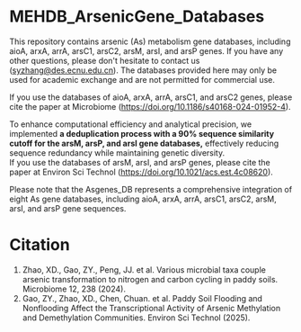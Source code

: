 # MEHDB_ArsenicGene_Databases
This repository contains arsenic (As) metabolism gene databases, including aioA, arxA, arrA, arsC1, arsC2, arsM, arsI, and arsP genes. If you have any other questions, please don't hesitate to contact us (syzhang@des.ecnu.edu.cn). The databases provided here may only be used for academic exchange and are not permitted for commercial use.

If you use the databases of aioA, arxA, arrA, arsC1, and arsC2 genes, please cite the paper at Microbiome (https://doi.org/10.1186/s40168-024-01952-4).

To enhance computational efficiency and analytical precision, we implemented **a deduplication process with a 90% sequence similarity cutoff for the arsM, arsP, and arsI gene databases,** effectively reducing sequence redundancy while maintaining genetic diversity.\
If you use the databases of arsM, arsI, and arsP genes, please cite the paper at Environ Sci Technol (https://doi.org/10.1021/acs.est.4c08620).

Please note that the Asgenes_DB represents a comprehensive integration of eight As gene databases, including aioA, arxA, arrA, arsC1, arsC2, arsM, arsI, and arsP gene sequences.

# Citation
1. Zhao, XD., Gao, ZY., Peng, JJ. et al. Various microbial taxa couple arsenic transformation to nitrogen and carbon cycling in paddy soils. Microbiome 12, 238 (2024).
2. Gao, ZY., Zhao, XD., Chen, Chuan. et al. Paddy Soil Flooding and Nonflooding Affect the Transcriptional Activity of Arsenic Methylation and Demethylation Communities. Environ Sci Technol (2025).
